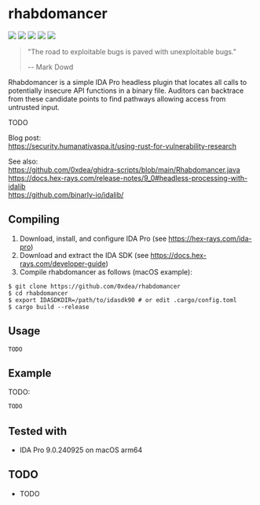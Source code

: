 # rhabdomancer

[![](https://img.shields.io/github/stars/0xdea/rhabdomancer.svg?style=flat&color=yellow)](https://github.com/0xdea/rhabdomancer)
[![](https://img.shields.io/github/forks/0xdea/rhabdomancer.svg?style=flat&color=green)](https://github.com/0xdea/rhabdomancer)
[![](https://img.shields.io/github/watchers/0xdea/rhabdomancer.svg?style=flat&color=red)](https://github.com/0xdea/rhabdomancer)
[![](https://img.shields.io/badge/twitter-%400xdea-blue.svg)](https://twitter.com/0xdea)
[![](https://img.shields.io/badge/mastodon-%40raptor-purple.svg)](https://infosec.exchange/@raptor)

> "The road to exploitable bugs is paved with unexploitable bugs."
>
> -- Mark Dowd

Rhabdomancer is a simple IDA Pro headless plugin that locates all calls to potentially insecure API functions in a
binary file. Auditors can backtrace from these candidate points to find pathways allowing access from untrusted input.

TODO

Blog post:  
https://security.humanativaspa.it/using-rust-for-vulnerability-research

See also:  
https://github.com/0xdea/ghidra-scripts/blob/main/Rhabdomancer.java  
https://docs.hex-rays.com/release-notes/9_0#headless-processing-with-idalib  
https://github.com/binarly-io/idalib/

## Compiling

1. Download, install, and configure IDA Pro (see https://hex-rays.com/ida-pro)
2. Download and extract the IDA SDK (see https://docs.hex-rays.com/developer-guide)
3. Compile rhabdomancer as follows (macOS example):

```
$ git clone https://github.com/0xdea/rhabdomancer
$ cd rhabdomancer
$ export IDASDKDIR=/path/to/idasdk90 # or edit .cargo/config.toml
$ cargo build --release
```

## Usage

```
TODO
```

## Example

TODO:

```sh
TODO
```

## Tested with

* IDA Pro 9.0.240925 on macOS arm64

## TODO

* TODO
